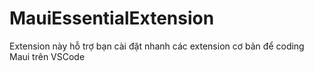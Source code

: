 # MauiEssentialExtension
Extension này hỗ trợ bạn cài đặt nhanh các extension cơ bản để coding Maui trên VSCode
